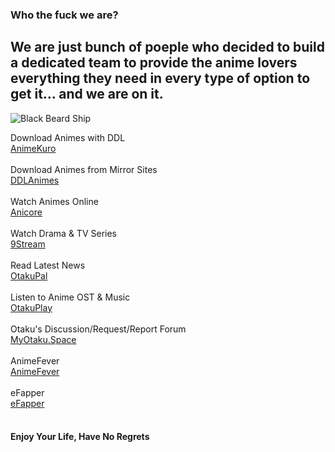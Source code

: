 ### Who the fuck we are?
## We are just bunch of poeple who decided to build a dedicated team to provide the anime lovers everything they need in every type of option to get it... and we are on it.

![Black Beard Ship](https://i.imgur.com/m3YNxjQ.jpg)

Download Animes with DDL <br>
[AnimeKuro](https://animekuro.org)<br>
<br>
Download Animes from Mirror Sites <br>
[DDLAnimes](https://ddlanimes.com)<br>
<br>
Watch Animes Online<br>
[Anicore](https://anicore.org)<br>
<br>
Watch Drama & TV Series <br>
[9Stream](https://9stream.io)<br>
<br>
Read Latest News<br>
[OtakuPal](https://otakupal.com/)<br>
<br>
Listen to Anime OST & Music <br>
[OtakuPlay](https://otakuplay.moe/)<br>
<br>
Otaku's Discussion/Request/Report Forum<br>
[MyOtaku.Space](https://MyOtaku.space/)<br>
<br>
AnimeFever<br>
[AnimeFever](https://animefever.xyz/)<br>
<br>
eFapper<br>
[eFapper](https://efapper.com/)<br>
<br>

#### Enjoy Your Life, Have No Regrets
